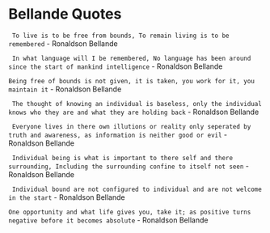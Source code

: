 # Bellande Quotes


``` To live is to be free from bounds, To remain living is to be remembered```
      - Ronaldson Bellande

``` In what language will I be remembered, No language has been around since the start of mankind intelligence```
      - Ronaldson Bellande

``` Being free of bounds is not given, it is taken, you work for it, you maintain it ```
      - Ronaldson Bellande

``` The thought of knowing an individual is baseless, only the individual knows who they are and what they are holding back```
      - Ronaldson Bellande

``` Everyone lives in there own illutions or reality only seperated by truth and awareness, as information is neither good or evil```
      - Ronaldson Bellande

``` Individual being is what is important to there self and there surrounding, Including the surrounding confine to itself not seen```
      - Ronaldson Bellande
      
``` Individual bound are not configured to individual and are not welcome in the start```
      - Ronaldson Bellande

``` One opportunity and what life gives you, take it; as positive turns negative before it becomes absolute ```
      - Ronaldson Bellande
